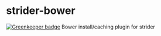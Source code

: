# strider-bower

[![Greenkeeper badge](https://badges.greenkeeper.io/Strider-CD/strider-bower.svg)](https://greenkeeper.io/)
Bower install/caching plugin for strider
